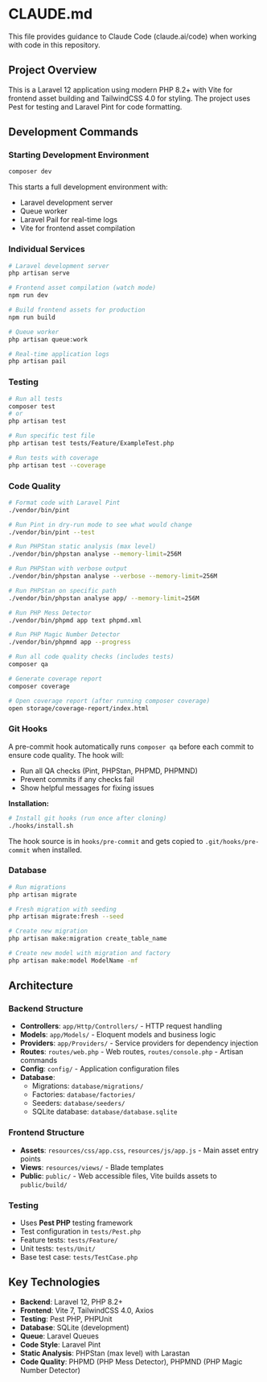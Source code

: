 # CLAUDE.md

This file provides guidance to Claude Code (claude.ai/code) when working with code in this repository.

## Project Overview

This is a Laravel 12 application using modern PHP 8.2+ with Vite for frontend asset building and TailwindCSS 4.0 for styling. The project uses Pest for testing and Laravel Pint for code formatting.

## Development Commands

### Starting Development Environment
```bash
composer dev
```
This starts a full development environment with:
- Laravel development server
- Queue worker
- Laravel Pail for real-time logs
- Vite for frontend asset compilation

### Individual Services
```bash
# Laravel development server
php artisan serve

# Frontend asset compilation (watch mode)
npm run dev

# Build frontend assets for production
npm run build

# Queue worker
php artisan queue:work

# Real-time application logs
php artisan pail
```

### Testing
```bash
# Run all tests
composer test
# or
php artisan test

# Run specific test file
php artisan test tests/Feature/ExampleTest.php

# Run tests with coverage
php artisan test --coverage
```

### Code Quality
```bash
# Format code with Laravel Pint
./vendor/bin/pint

# Run Pint in dry-run mode to see what would change
./vendor/bin/pint --test

# Run PHPStan static analysis (max level)
./vendor/bin/phpstan analyse --memory-limit=256M

# Run PHPStan with verbose output
./vendor/bin/phpstan analyse --verbose --memory-limit=256M

# Run PHPStan on specific path
./vendor/bin/phpstan analyse app/ --memory-limit=256M

# Run PHP Mess Detector
./vendor/bin/phpmd app text phpmd.xml

# Run PHP Magic Number Detector
./vendor/bin/phpmnd app --progress

# Run all code quality checks (includes tests)
composer qa

# Generate coverage report
composer coverage

# Open coverage report (after running composer coverage)
open storage/coverage-report/index.html
```

### Git Hooks
A pre-commit hook automatically runs `composer qa` before each commit to ensure code quality. The hook will:
- Run all QA checks (Pint, PHPStan, PHPMD, PHPMND)
- Prevent commits if any checks fail
- Show helpful messages for fixing issues

**Installation:**
```bash
# Install git hooks (run once after cloning)
./hooks/install.sh
```

The hook source is in `hooks/pre-commit` and gets copied to `.git/hooks/pre-commit` when installed.

### Database
```bash
# Run migrations
php artisan migrate

# Fresh migration with seeding
php artisan migrate:fresh --seed

# Create new migration
php artisan make:migration create_table_name

# Create new model with migration and factory
php artisan make:model ModelName -mf
```

## Architecture

### Backend Structure
- **Controllers**: `app/Http/Controllers/` - HTTP request handling
- **Models**: `app/Models/` - Eloquent models and business logic
- **Providers**: `app/Providers/` - Service providers for dependency injection
- **Routes**: `routes/web.php` - Web routes, `routes/console.php` - Artisan commands
- **Config**: `config/` - Application configuration files
- **Database**: 
  - Migrations: `database/migrations/`
  - Factories: `database/factories/`
  - Seeders: `database/seeders/`
  - SQLite database: `database/database.sqlite`

### Frontend Structure
- **Assets**: `resources/css/app.css`, `resources/js/app.js` - Main asset entry points
- **Views**: `resources/views/` - Blade templates
- **Public**: `public/` - Web accessible files, Vite builds assets to `public/build/`

### Testing
- Uses **Pest PHP** testing framework
- Test configuration in `tests/Pest.php`
- Feature tests: `tests/Feature/`
- Unit tests: `tests/Unit/`
- Base test case: `tests/TestCase.php`

## Key Technologies
- **Backend**: Laravel 12, PHP 8.2+
- **Frontend**: Vite 7, TailwindCSS 4.0, Axios
- **Testing**: Pest PHP, PHPUnit
- **Database**: SQLite (development)
- **Queue**: Laravel Queues
- **Code Style**: Laravel Pint
- **Static Analysis**: PHPStan (max level) with Larastan
- **Code Quality**: PHPMD (PHP Mess Detector), PHPMND (PHP Magic Number Detector)